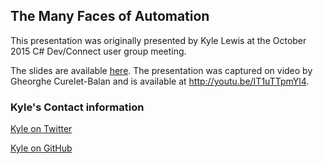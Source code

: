 ## The Many Faces of Automation

This presentation was originally presented by Kyle Lewis at the October 2015 C# Dev/Connect user group meeting.

The slides are available [here](slides.pdf). The presentation was captured on video by Gheorghe Curelet-Balan and is available at http://youtu.be/IT1uTTpmYl4.

### Kyle's Contact information

[Kyle on Twitter](https://twitter.com/spectacledbear)

[Kyle on GitHub](https://github.com/spectacledbear)
